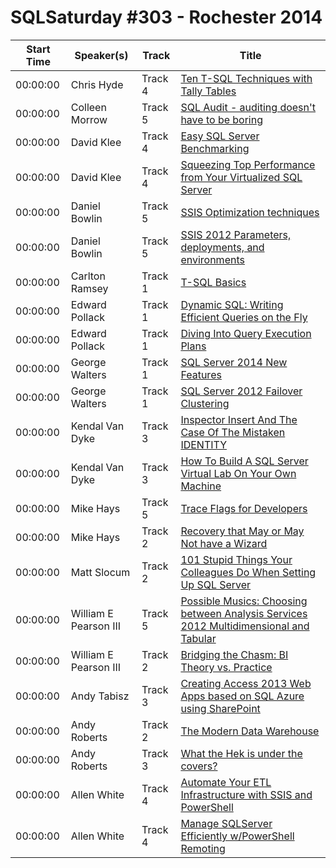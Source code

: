 # SQLSaturday #303 - Rochester 2014
Start Time|Speaker(s)|Track|Title
---|---|---|---
00:00:00|Chris Hyde|Track 4|[Ten T-SQL Techniques with Tally Tables](11515.md)
00:00:00|Colleen Morrow|Track 5|[SQL Audit - auditing doesn't have to be boring](11779.md)
00:00:00|David Klee|Track 4|[Easy SQL Server Benchmarking](12514.md)
00:00:00|David Klee|Track 4|[Squeezing Top Performance from Your Virtualized SQL Server](12517.md)
00:00:00|Daniel Bowlin|Track 5|[SSIS Optimization techniques](12887.md)
00:00:00|Daniel Bowlin|Track 5|[SSIS 2012 Parameters, deployments, and environments](12888.md)
00:00:00|Carlton Ramsey|Track 1|[T-SQL Basics](13654.md)
00:00:00|Edward Pollack|Track 1|[Dynamic SQL: Writing Efficient Queries on the Fly](13846.md)
00:00:00|Edward Pollack|Track 1|[Diving Into Query Execution Plans](13847.md)
00:00:00|George Walters|Track 1|[SQL Server 2014 New Features](14534.md)
00:00:00|George Walters|Track 1|[SQL Server 2012 Failover Clustering](14537.md)
00:00:00|Kendal Van Dyke|Track 3|[Inspector Insert And The Case Of The Mistaken IDENTITY](18072.md)
00:00:00|Kendal Van Dyke|Track 3|[How To Build A SQL Server Virtual Lab On Your Own Machine](18073.md)
00:00:00|Mike Hays|Track 5|[Trace Flags for Developers](20654.md)
00:00:00|Mike Hays|Track 2|[Recovery that May or May Not have a Wizard](20655.md)
00:00:00|Matt Slocum|Track 2|[101 Stupid Things Your Colleagues Do When Setting Up SQL Server](21142.md)
00:00:00|William E Pearson III|Track 5|[Possible Musics:  Choosing between Analysis Services 2012 Multidimensional and Tabular](28118.md)
00:00:00|William E Pearson III|Track 2|[Bridging the Chasm:  BI Theory vs. Practice](28119.md)
00:00:00|Andy Tabisz|Track 3|[Creating Access 2013 Web Apps based on SQL Azure using SharePoint](9596.md)
00:00:00|Andy Roberts|Track 2|[The Modern Data Warehouse](9633.md)
00:00:00|Andy Roberts|Track 3|[What the Hek is under the covers? ](9634.md)
00:00:00|Allen White|Track 4|[Automate Your ETL Infrastructure with SSIS and PowerShell](9974.md)
00:00:00|Allen White|Track 4|[Manage SQLServer Efficiently w/PowerShell Remoting](9975.md)
